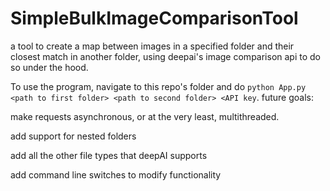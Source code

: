 # SimpleBulkImageComparisonTool
 a tool to create a map between images in a specified folder and their closest match in another folder, using deepai's image comparison api to do so under the hood.

To use the program, navigate to this repo's folder and do `python App.py <path to first folder> <path to second folder> <API key`.
 future goals:
 
  make requests asynchronous, or at the very least, multithreaded.
  
  add support for nested folders
  
  add all the other file types that deepAI supports
  
  add command line switches to modify functionality
